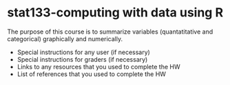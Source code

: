 # stat133-computing with data using R
The purpose of this course is to summarize variables (quantatitative and categorical) graphically and numerically.


- Special instructions for any user (if necessary)
- Special instructions for graders (if necessary)
- Links to any resources that you used to complete the HW
- List of references that you used to complete the HW
